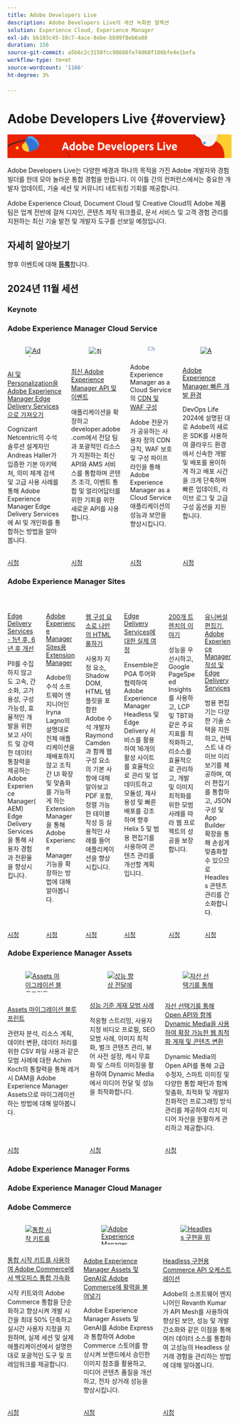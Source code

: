 ```yaml
---
title: Adobe Developers Live
description: Adobe Developers Live의 세션 녹화본 컬렉션
solution: Experience Cloud, Experience Manager
exl-id: bb103c45-18c7-4ace-8ebe-bb99f8eb6a88
duration: 156
source-git-commit: a5b6c2c3150fcc98686fe74d68f186bfe4e1befa
workflow-type: tm+mt
source-wordcount: '1166'
ht-degree: 3%

---
```


# Adobe Developers Live {#overview}

<img alt="Adobe Developers Live" src="assets/adl.png" />

Adobe Developers Live는 다양한 배경과 하나의 목적을 가진 Adobe 개발자와 경험 빌더를 한데 모아 놀라운 통합 경험을 만듭니다. 이 이틀 간의 컨퍼런스에서는 중요한 개발자 업데이트, 기술 세션 및 커뮤니티 네트워킹 기회를 제공합니다.

Adobe Experience Cloud, Document Cloud 및 Creative Cloud의 Adobe 제품 팀은 업계 전반에 걸쳐 디자인, 콘텐츠 제작 워크플로, 문서 서비스 및 고객 경험 관리를 지원하는 최신 기술 발전 및 개발자 도구를 선보일 예정입니다.

## 자세히 알아보기

향후 이벤트에 대해 **[등록](https://developerevents.adobe.com/)**&#x200B;합니다.

## 2024년 11월 세션

### Keynote

<!-- CARDS

{cta = Watch}

* 2024/nov/keynote.md
-->

### Adobe Experience Manager Cloud Service

<!-- CARDS

{cta = Watch}

* 2024/nov/ai-and-personalization.md
* 2024/nov/apis-eventing.md
* 2024/nov/cdn-waf-aemcs.md
* 2024/nov/magic-buttons.md
* 2024/nov/rapid-development-environments.md
-->
<!-- START CARDS HTML - DO NOT MODIFY BY HAND -->
<div class="columns">
    <div class="column is-half-tablet is-half-desktop is-one-third-widescreen" aria-label="Bringing AI and Personalization to Adobe Experience Manager Edge Delivery Services">
        <div class="card" style="height: 100%; display: flex; flex-direction: column; height: 100%;">
            <div class="card-image">
                <figure class="image x-is-16by9">
                    <a href="2024/nov/ai-and-personalization.md" title="Adobe Experience Manager Edge Delivery Services에 AI 및 Personalization 가져오기" target="_blank" rel="referrer">
                        <img class="is-bordered-r-small" src="https://video.tv.adobe.com/v/3440405/?format=jpeg&nocache=1732728214510" alt="Adobe Experience Manager Edge Delivery Services에 AI 및 Personalization 가져오기"
                             style="width: 100%; aspect-ratio: 16 / 9; object-fit: cover; overflow: hidden; display: block; margin: auto;">
                    </a>
                </figure>
            </div>
            <div class="card-content is-padded-small" style="display: flex; flex-direction: column; flex-grow: 1; justify-content: space-between;">
                <div class="top-card-content">
                    <p class="headline is-size-6 has-text-weight-bold">
                        <a href="2024/nov/ai-and-personalization.md" target="_blank" rel="referrer" title="Adobe Experience Manager Edge Delivery Services에 AI 및 Personalization 가져오기">AI 및 Personalization을 Adobe Experience Manager Edge Delivery Services으로 가져오기</a>
                    </p>
                    <p class="is-size-6">Cognizant Netcentric의 수석 솔루션 설계자인 Andreas Haller가 입증한 기본 아키텍처, 의미 체계 검색 및 고급 사용 사례를 통해 Adobe Experience Manager Edge Delivery Services에 AI 및 개인화를 통합하는 방법을 알아봅니다.</p>
                </div>
                <a href="2024/nov/ai-and-personalization.md" target="_blank" rel="referrer" class="spectrum-Button spectrum-Button--outline spectrum-Button--primary spectrum-Button--sizeM" style="align-self: flex-start; margin-top: 1rem;">
                    <span class="spectrum-Button-label has-no-wrap has-text-weight-bold">시청</span>
                </a>
            </div>
        </div>
    </div>
    <div class="column is-half-tablet is-half-desktop is-one-third-widescreen" aria-label="Modern Adobe Experience Manager APIs & Eventing">
        <div class="card" style="height: 100%; display: flex; flex-direction: column; height: 100%;">
            <div class="card-image">
                <figure class="image x-is-16by9">
                    <a href="2024/nov/apis-eventing.md" title="최신 Adobe Experience Manager API 및 이벤트" target="_blank" rel="referrer">
                        <img class="is-bordered-r-small" src="https://video.tv.adobe.com/v/3440203/?format=jpeg&nocache=1732728214493" alt="최신 Adobe Experience Manager API 및 이벤트"
                             style="width: 100%; aspect-ratio: 16 / 9; object-fit: cover; overflow: hidden; display: block; margin: auto;">
                    </a>
                </figure>
            </div>
            <div class="card-content is-padded-small" style="display: flex; flex-direction: column; flex-grow: 1; justify-content: space-between;">
                <div class="top-card-content">
                    <p class="headline is-size-6 has-text-weight-bold">
                        <a href="2024/nov/apis-eventing.md" target="_blank" rel="referrer" title="최신 Adobe Experience Manager API 및 이벤트">최신 Adobe Experience Manager API 및 이벤트</a>
                    </p>
                    <p class="is-size-6">애플리케이션을 확장하고 developer.adobe.com에서 전담 팀과 포괄적인 리소스가 지원하는 최신 API와 AMS 서비스를 통합하며 콘텐츠 조각, 이벤트 통합 및 얼리어답터를 위한 기회를 위한 새로운 API를 사용합니다.</p>
                </div>
                <a href="2024/nov/apis-eventing.md" target="_blank" rel="referrer" class="spectrum-Button spectrum-Button--outline spectrum-Button--primary spectrum-Button--sizeM" style="align-self: flex-start; margin-top: 1rem;">
                    <span class="spectrum-Button-label has-no-wrap has-text-weight-bold">시청</span>
                </a>
            </div>
        </div>
    </div>
    <div class="column is-half-tablet is-half-desktop is-one-third-widescreen" aria-label="CDN & WAF Configuration in Adobe Experience Manager as a Cloud Service">
        <div class="card" style="height: 100%; display: flex; flex-direction: column; height: 100%;">
            <div class="card-image">
                <figure class="image x-is-16by9">
                    <a href="2024/nov/cdn-waf-aemcs.md" title="Adobe Experience Manager as a Cloud Service의 CDN 및 WAF 구성" target="_blank" rel="referrer">
                        <img class="is-bordered-r-small" src="https://video.tv.adobe.com/v/3440401/?format=jpeg&nocache=1732728214505" alt="Adobe Experience Manager as a Cloud Service의 CDN 및 WAF 구성"
                             style="width: 100%; aspect-ratio: 16 / 9; object-fit: cover; overflow: hidden; display: block; margin: auto;">
                    </a>
                </figure>
            </div>
            <div class="card-content is-padded-small" style="display: flex; flex-direction: column; flex-grow: 1; justify-content: space-between;">
                <div class="top-card-content">
                    <p class="headline is-size-6 has-text-weight-bold">
                        Adobe Experience Manager as a Cloud Service의 <a href="2024/nov/cdn-waf-aemcs.md" target="_blank" rel="referrer" title="Adobe Experience Manager as a Cloud Service의 CDN 및 WAF 구성">CDN 및 WAF 구성</a>
                    </p>
                    <p class="is-size-6">Adobe 전문가가 공유하는 사용자 정의 CDN 규칙, WAF 보호 및 구성 파이프라인을 통해 Adobe Experience Manager as a Cloud Service 애플리케이션의 성능과 보안을 향상시킵니다.</p>
                </div>
                <a href="2024/nov/cdn-waf-aemcs.md" target="_blank" rel="referrer" class="spectrum-Button spectrum-Button--outline spectrum-Button--primary spectrum-Button--sizeM" style="align-self: flex-start; margin-top: 1rem;">
                    <span class="spectrum-Button-label has-no-wrap has-text-weight-bold">시청</span>
                </a>
            </div>
        </div>
    </div>
    <div class="column is-half-tablet is-half-desktop is-one-third-widescreen" aria-label="Adobe Experience Manager Rapid Development Environments">
        <div class="card" style="height: 100%; display: flex; flex-direction: column; height: 100%;">
            <div class="card-image">
                <figure class="image x-is-16by9">
                    <a href="2024/nov/rapid-development-environments.md" title="Adobe Experience Manager 신속한 개발 환경" target="_blank" rel="referrer">
                        <img class="is-bordered-r-small" src="https://video.tv.adobe.com/v/3440397/?format=jpeg&nocache=1732728214500" alt="Adobe Experience Manager 신속한 개발 환경"
                             style="width: 100%; aspect-ratio: 16 / 9; object-fit: cover; overflow: hidden; display: block; margin: auto;">
                    </a>
                </figure>
            </div>
            <div class="card-content is-padded-small" style="display: flex; flex-direction: column; flex-grow: 1; justify-content: space-between;">
                <div class="top-card-content">
                    <p class="headline is-size-6 has-text-weight-bold">
                        <a href="2024/nov/rapid-development-environments.md" target="_blank" rel="referrer" title="Adobe Experience Manager 신속한 개발 환경">Adobe Experience Manager 빠른 개발 환경</a>
                    </p>
                    <p class="is-size-6">DevOps Life 2024에 설명된 대로 Adobe의 새로운 SDK를 사용하여 클라우드 환경에서 신속한 개발 및 배포를 용이하게 하고 배포 시간을 크게 단축하며 빠른 업데이트, 라이브 로그 및 고급 구성 옵션을 지원합니다.</p>
                </div>
                <a href="2024/nov/rapid-development-environments.md" target="_blank" rel="referrer" class="spectrum-Button spectrum-Button--outline spectrum-Button--primary spectrum-Button--sizeM" style="align-self: flex-start; margin-top: 1rem;">
                    <span class="spectrum-Button-label has-no-wrap has-text-weight-bold">시청</span>
                </a>
            </div>
        </div>
    </div>
</div>
<!-- END CARDS HTML - DO NOT MODIFY BY HAND -->

### Adobe Experience Manager Sites

<!-- CARDS

{cta = Watch}

* 2024/nov/edge-delivery-services.md
* 2024/nov/extension-manager.md
* 2024/nov/aem-sites-gen-ai.md
* 2024/nov/html-and-web-components.md
* 2024/nov/journey-to-edge-delivery-services.md
* 2024/nov/tales-200-trenches.md
* 2024/nov/universal-editor-eds.md
-->
<!-- START CARDS HTML - DO NOT MODIFY BY HAND -->
<div class="columns">
    <div class="column is-half-tablet is-half-desktop is-one-third-widescreen" aria-label="Edge Delivery Services - One Year In, Six Ways Better">
        <div class="card" style="height: 100%; display: flex; flex-direction: column; height: 100%;">
            <div class="card-image">
                <figure class="image x-is-16by9">
                    <a href="2024/nov/edge-delivery-services.md" title="Edge Delivery Services - 1년 후, 6가지 방법 개선" target="_blank" rel="referrer">
                        <img class="is-bordered-r-small" src="https://video.tv.adobe.com/v/3439436/?format=jpeg&nocache=1732728215691" alt="Edge Delivery Services - 1년 후, 6가지 방법 개선"
                             style="width: 100%; aspect-ratio: 16 / 9; object-fit: cover; overflow: hidden; display: block; margin: auto;">
                    </a>
                </figure>
            </div>
            <div class="card-content is-padded-small" style="display: flex; flex-direction: column; flex-grow: 1; justify-content: space-between;">
                <div class="top-card-content">
                    <p class="headline is-size-6 has-text-weight-bold">
                        <a href="2024/nov/edge-delivery-services.md" target="_blank" rel="referrer" title="Edge Delivery Services - 1년 후, 6가지 방법 개선">Edge Delivery Services - 1년 후, 6년 후 개선</a>
                    </p>
                    <p class="is-size-6">PII를 수집하지 않고도 고속, 간소화, 고가용성, 구성 가능성, 효율적인 개발을 위한 보고 사이트 및 강력한 데이터 통찰력을 제공하는 Adobe Experience Manager(AEM) Edge Delivery Services을 통해 사용자 경험과 전환율을 향상시킵니다.</p>
                </div>
                <a href="2024/nov/edge-delivery-services.md" target="_blank" rel="referrer" class="spectrum-Button spectrum-Button--outline spectrum-Button--primary spectrum-Button--sizeM" style="align-self: flex-start; margin-top: 1rem;">
                    <span class="spectrum-Button-label has-no-wrap has-text-weight-bold">시청</span>
                </a>
            </div>
        </div>
    </div>
    <div class="column is-half-tablet is-half-desktop is-one-third-widescreen" aria-label="Extension Manager for Adobe Experience Manager Sites">
        <div class="card" style="height: 100%; display: flex; flex-direction: column; height: 100%;">
            <div class="card-image">
                <figure class="image x-is-16by9">
                    <a href="2024/nov/extension-manager.md" title="Adobe Experience Manager Sites Extension Manager" target="_blank" rel="referrer">
                        <img class="is-bordered-r-small" src="https://video.tv.adobe.com/v/3440404/?format=jpeg&nocache=1732728215711" alt="Adobe Experience Manager Sites Extension Manager"
                             style="width: 100%; aspect-ratio: 16 / 9; object-fit: cover; overflow: hidden; display: block; margin: auto;">
                    </a>
                </figure>
            </div>
            <div class="card-content is-padded-small" style="display: flex; flex-direction: column; flex-grow: 1; justify-content: space-between;">
                <div class="top-card-content">
                    <p class="headline is-size-6 has-text-weight-bold">
                        <a href="2024/nov/extension-manager.md" target="_blank" rel="referrer" title="Adobe Experience Manager Sites Extension Manager">Adobe Experience Manager Sites용 Extension Manager</a>
                    </p>
                    <p class="is-size-6">Adobe의 수석 소프트웨어 엔지니어인 Iryna Lagno의 설명대로 전체 애플리케이션을 재배포하지 않고 조직 간 UI 확장 및 맞춤화를 가능하게 하는 Extension Manager을 통해 Adobe Experience Manager 기능을 확장하는 방법에 대해 알아봅니다.</p>
                </div>
                <a href="2024/nov/extension-manager.md" target="_blank" rel="referrer" class="spectrum-Button spectrum-Button--outline spectrum-Button--primary spectrum-Button--sizeM" style="align-self: flex-start; margin-top: 1rem;">
                    <span class="spectrum-Button-label has-no-wrap has-text-weight-bold">시청</span>
                </a>
            </div>
        </div>
    </div>
    <div class="column is-half-tablet is-half-desktop is-one-third-widescreen" aria-label="Roll Your Own HTML with Web Components">
        <div class="card" style="height: 100%; display: flex; flex-direction: column; height: 100%;">
            <div class="card-image">
                <figure class="image x-is-16by9">
                    <a href="2024/nov/html-and-web-components.md" title="웹 구성 요소로 나만의 HTML 롤하기" target="_blank" rel="referrer">
                        <img class="is-bordered-r-small" src="https://video.tv.adobe.com/v/3440406/?format=jpeg&nocache=1732728215715" alt="웹 구성 요소로 나만의 HTML 롤하기"
                             style="width: 100%; aspect-ratio: 16 / 9; object-fit: cover; overflow: hidden; display: block; margin: auto;">
                    </a>
                </figure>
            </div>
            <div class="card-content is-padded-small" style="display: flex; flex-direction: column; flex-grow: 1; justify-content: space-between;">
                <div class="top-card-content">
                    <p class="headline is-size-6 has-text-weight-bold">
                        <a href="2024/nov/html-and-web-components.md" target="_blank" rel="referrer" title="웹 구성 요소로 나만의 HTML 롤하기">웹 구성 요소로 나만의 HTML 롤하기</a>
                    </p>
                    <p class="is-size-6">사용자 지정 요소, Shadow DOM, HTML 템플릿을 포함한 Adobe 수석 개발자 Raymond Camden과 함께 웹 구성 요소의 기본 사항에 대해 알아보고 PDF 포함, 정렬 가능한 테이블 작성 등 실용적인 사례를 들어 애플리케이션을 향상시킵니다.</p>
                </div>
                <a href="2024/nov/html-and-web-components.md" target="_blank" rel="referrer" class="spectrum-Button spectrum-Button--outline spectrum-Button--primary spectrum-Button--sizeM" style="align-self: flex-start; margin-top: 1rem;">
                    <span class="spectrum-Button-label has-no-wrap has-text-weight-bold">시청</span>
                </a>
            </div>
        </div>
    </div>
    <div class="column is-half-tablet is-half-desktop is-one-third-widescreen" aria-label="A Real-World Journey to Edge Delivery Services">
        <div class="card" style="height: 100%; display: flex; flex-direction: column; height: 100%;">
            <div class="card-image">
                <figure class="image x-is-16by9">
                    <a href="2024/nov/journey-to-edge-delivery-services.md" title="Edge Delivery Services에 대한 실제 여정" target="_blank" rel="referrer">
                        <img class="is-bordered-r-small" src="https://video.tv.adobe.com/v/3439421/?format=jpeg&nocache=1732728215707" alt="Edge Delivery Services에 대한 실제 여정"
                             style="width: 100%; aspect-ratio: 16 / 9; object-fit: cover; overflow: hidden; display: block; margin: auto;">
                    </a>
                </figure>
            </div>
            <div class="card-content is-padded-small" style="display: flex; flex-direction: column; flex-grow: 1; justify-content: space-between;">
                <div class="top-card-content">
                    <p class="headline is-size-6 has-text-weight-bold">
                        <a href="2024/nov/journey-to-edge-delivery-services.md" target="_blank" rel="referrer" title="Edge Delivery Services에 대한 실제 여정">Edge Delivery Services에 대한 실제 여정</a>
                    </p>
                    <p class="is-size-6">Ensemble은 PGA 투어와 협력하여 Adobe Experience Manager Headless 및 Edge Delivery 서비스를 활용하여 16개의 활성 사이트를 효율적으로 관리 및 업데이트하고 모듈성, 재사용성 및 빠른 배포를 강조하며 향후 Helix 5 및 범용 편집기를 사용하여 콘텐츠 관리를 개선할 계획입니다.</p>
                </div>
                <a href="2024/nov/journey-to-edge-delivery-services.md" target="_blank" rel="referrer" class="spectrum-Button spectrum-Button--outline spectrum-Button--primary spectrum-Button--sizeM" style="align-self: flex-start; margin-top: 1rem;">
                    <span class="spectrum-Button-label has-no-wrap has-text-weight-bold">시청</span>
                </a>
            </div>
        </div>
    </div>
    <div class="column is-half-tablet is-half-desktop is-one-third-widescreen" aria-label="Tales from 200 Trenches">
        <div class="card" style="height: 100%; display: flex; flex-direction: column; height: 100%;">
            <div class="card-image">
                <figure class="image x-is-16by9">
                    <a href="2024/nov/tales-200-trenches.md" title="200호 참호 이야기" target="_blank" rel="referrer">
                        <img class="is-bordered-r-small" src="https://video.tv.adobe.com/v/3439424/?format=jpeg&nocache=1732728215698" alt="200호 참호 이야기"
                             style="width: 100%; aspect-ratio: 16 / 9; object-fit: cover; overflow: hidden; display: block; margin: auto;">
                    </a>
                </figure>
            </div>
            <div class="card-content is-padded-small" style="display: flex; flex-direction: column; flex-grow: 1; justify-content: space-between;">
                <div class="top-card-content">
                    <p class="headline is-size-6 has-text-weight-bold">
                        <a href="2024/nov/tales-200-trenches.md" target="_blank" rel="referrer" title="200호 참호 이야기">200개 트렌치의 이야기</a>
                    </p>
                    <p class="is-size-6">성능을 우선시하고, Google PageSpeed Insights를 사용하고, LCP 및 TBT와 같은 주요 지표를 최적화하고, 리소스를 효율적으로 관리하고, 개발 및 이미지 최적화를 위한 모범 사례를 따라 웹 프로젝트의 성공을 보장합니다.</p>
                </div>
                <a href="2024/nov/tales-200-trenches.md" target="_blank" rel="referrer" class="spectrum-Button spectrum-Button--outline spectrum-Button--primary spectrum-Button--sizeM" style="align-self: flex-start; margin-top: 1rem;">
                    <span class="spectrum-Button-label has-no-wrap has-text-weight-bold">시청</span>
                </a>
            </div>
        </div>
    </div>
    <div class="column is-half-tablet is-half-desktop is-one-third-widescreen" aria-label="Universal Editor, Adobe Experience Manager Authoring & Edge Delivery Services">
        <div class="card" style="height: 100%; display: flex; flex-direction: column; height: 100%;">
            <div class="card-image">
                <figure class="image x-is-16by9">
                    <a href="2024/nov/universal-editor-eds.md" title="범용 편집기, Adobe Experience Manager 작성 및 Edge Delivery Services" target="_blank" rel="referrer">
                        <img class="is-bordered-r-small" src="https://video.tv.adobe.com/v/3439423/?format=jpeg&nocache=1732728215703" alt="범용 편집기, Adobe Experience Manager 작성 및 Edge Delivery Services"
                             style="width: 100%; aspect-ratio: 16 / 9; object-fit: cover; overflow: hidden; display: block; margin: auto;">
                    </a>
                </figure>
            </div>
            <div class="card-content is-padded-small" style="display: flex; flex-direction: column; flex-grow: 1; justify-content: space-between;">
                <div class="top-card-content">
                    <p class="headline is-size-6 has-text-weight-bold">
                        <a href="2024/nov/universal-editor-eds.md" target="_blank" rel="referrer" title="범용 편집기, Adobe Experience Manager 작성 및 Edge Delivery Services">유니버설 편집기, Adobe Experience Manager 작성 및 Edge Delivery Services</a>
                    </p>
                    <p class="is-size-6">범용 편집기는 다양한 기술 스택을 지원하고, 컨텍스트 내 라이브 미리보기를 제공하며, 여러 편집기를 통합하고, JSON 구성 및 App Builder 확장을 통해 손쉽게 맞춤화할 수 있으므로 Headless 콘텐츠 관리를 간소화합니다.</p>
                </div>
                <a href="2024/nov/universal-editor-eds.md" target="_blank" rel="referrer" class="spectrum-Button spectrum-Button--outline spectrum-Button--primary spectrum-Button--sizeM" style="align-self: flex-start; margin-top: 1rem;">
                    <span class="spectrum-Button-label has-no-wrap has-text-weight-bold">시청</span>
                </a>
            </div>
        </div>
    </div>
</div>
<!-- END CARDS HTML - DO NOT MODIFY BY HAND -->

### Adobe Experience Manager Assets

<!-- CARDS

{cta = Watch}

* 2024/nov/asset-migration-blueprint.md
* 2024/nov/performant-delivery.md
* 2024/nov/dynamic-media-open-api.md
-->
<!-- START CARDS HTML - DO NOT MODIFY BY HAND -->
<div class="columns">
    <div class="column is-half-tablet is-half-desktop is-one-third-widescreen" aria-label="Assets Migration Blueprint">
        <div class="card" style="height: 100%; display: flex; flex-direction: column; height: 100%;">
            <div class="card-image">
                <figure class="image x-is-16by9">
                    <a href="2024/nov/asset-migration-blueprint.md" title="Assets 마이그레이션 블루프린트" target="_blank" rel="referrer">
                        <img class="is-bordered-r-small" src="https://video.tv.adobe.com/v/3440403/?format=jpeg&nocache=1732728216966" alt="Assets 마이그레이션 블루프린트"
                             style="width: 100%; aspect-ratio: 16 / 9; object-fit: cover; overflow: hidden; display: block; margin: auto;">
                    </a>
                </figure>
            </div>
            <div class="card-content is-padded-small" style="display: flex; flex-direction: column; flex-grow: 1; justify-content: space-between;">
                <div class="top-card-content">
                    <p class="headline is-size-6 has-text-weight-bold">
                        <a href="2024/nov/asset-migration-blueprint.md" target="_blank" rel="referrer" title="Assets 마이그레이션 블루프린트">Assets 마이그레이션 블루프린트</a>
                    </p>
                    <p class="is-size-6">관련자 분석, 리소스 계획, 데이터 변환, 데이터 처리를 위한 CSV 파일 사용과 같은 모범 사례에 대한 Achim Koch의 통찰력을 통해 레거시 DAM을 Adobe Experience Manager Assets으로 마이그레이션하는 방법에 대해 알아봅니다.</p>
                </div>
                <a href="2024/nov/asset-migration-blueprint.md" target="_blank" rel="referrer" class="spectrum-Button spectrum-Button--outline spectrum-Button--primary spectrum-Button--sizeM" style="align-self: flex-start; margin-top: 1rem;">
                    <span class="spectrum-Button-label has-no-wrap has-text-weight-bold">시청</span>
                </a>
            </div>
        </div>
    </div>
    <div class="column is-half-tablet is-half-desktop is-one-third-widescreen" aria-label="Best Practices for Performant Delivery">
        <div class="card" style="height: 100%; display: flex; flex-direction: column; height: 100%;">
            <div class="card-image">
                <figure class="image x-is-16by9">
                    <a href="2024/nov/performant-delivery.md" title="성능 향상 전달에 대한 우수 사례" target="_blank" rel="referrer">
                        <img class="is-bordered-r-small" src="https://video.tv.adobe.com/v/3440399/?format=jpeg&nocache=1732728216971" alt="성능 향상 전달에 대한 우수 사례"
                             style="width: 100%; aspect-ratio: 16 / 9; object-fit: cover; overflow: hidden; display: block; margin: auto;">
                    </a>
                </figure>
            </div>
            <div class="card-content is-padded-small" style="display: flex; flex-direction: column; flex-grow: 1; justify-content: space-between;">
                <div class="top-card-content">
                    <p class="headline is-size-6 has-text-weight-bold">
                        <a href="2024/nov/performant-delivery.md" target="_blank" rel="referrer" title="성능 향상 전달에 대한 우수 사례">성능 기준 게재 모범 사례</a>
                    </p>
                    <p class="is-size-6">적응형 스트리밍, 사용자 지정 비디오 프로필, SEO 모범 사례, 이미지 최적화, 벌크 콘텐츠 관리, 뷰어 사전 설정, 캐시 무효화 및 스마트 이미징을 활용하여 Dynamic Media에서 미디어 전달 및 성능을 최적화합니다.</p>
                </div>
                <a href="2024/nov/performant-delivery.md" target="_blank" rel="referrer" class="spectrum-Button spectrum-Button--outline spectrum-Button--primary spectrum-Button--sizeM" style="align-self: flex-start; margin-top: 1rem;">
                    <span class="spectrum-Button-label has-no-wrap has-text-weight-bold">시청</span>
                </a>
            </div>
        </div>
    </div>
    <div class="column is-half-tablet is-half-desktop is-one-third-widescreen" aria-label="Scalable Web-Optimized Delivery and Content Transformation Using Dynamic Media with Open API via Asset Selector">
        <div class="card" style="height: 100%; display: flex; flex-direction: column; height: 100%;">
            <div class="card-image">
                <figure class="image x-is-16by9">
                    <a href="2024/nov/dynamic-media-open-api.md" title="자산 선택기를 통해 Open API와 함께 Dynamic Media을 사용하여 확장 가능한 웹 최적화 게재 및 컨텐츠 변환" target="_blank" rel="referrer">
                        <img class="is-bordered-r-small" src="https://video.tv.adobe.com/v/3440336/?format=jpeg&nocache=1732728216958" alt="자산 선택기를 통해 Open API와 함께 Dynamic Media을 사용하여 확장 가능한 웹 최적화 게재 및 컨텐츠 변환"
                             style="width: 100%; aspect-ratio: 16 / 9; object-fit: cover; overflow: hidden; display: block; margin: auto;">
                    </a>
                </figure>
            </div>
            <div class="card-content is-padded-small" style="display: flex; flex-direction: column; flex-grow: 1; justify-content: space-between;">
                <div class="top-card-content">
                    <p class="headline is-size-6 has-text-weight-bold">
                        <a href="2024/nov/dynamic-media-open-api.md" target="_blank" rel="referrer" title="자산 선택기를 통해 Open API와 함께 Dynamic Media을 사용하여 확장 가능한 웹 최적화 게재 및 컨텐츠 변환">자산 선택기를 통해 Open API와 함께 Dynamic Media을 사용하여 확장 가능한 웹 최적화 게재 및 콘텐츠 변환</a>
                    </p>
                    <p class="is-size-6">Dynamic Media의 Open API를 통해 고급 수정자, 스마트 이미징 및 다양한 통합 패턴과 함께 맞춤화, 최적화 및 개발자 친화적인 프로그래밍 방식 관리를 제공하여 리치 미디어 자산을 원활하게 관리하고 제공합니다.</p>
                </div>
                <a href="2024/nov/dynamic-media-open-api.md" target="_blank" rel="referrer" class="spectrum-Button spectrum-Button--outline spectrum-Button--primary spectrum-Button--sizeM" style="align-self: flex-start; margin-top: 1rem;">
                    <span class="spectrum-Button-label has-no-wrap has-text-weight-bold">시청</span>
                </a>
            </div>
        </div>
    </div>
</div>
<!-- END CARDS HTML - DO NOT MODIFY BY HAND -->

### Adobe Experience Manager Forms

<!-- CARDS

{cta = Watch}

* 2024/nov/forms-on-the-edge.md
-->

### Adobe Experience Manager Cloud Manager

<!-- CARDS

{cta = Watch}

* 2024/nov/dev-ops-cloud-manager.md

-->
<!-- START CARDS HTML - DO NOT MODIFY BY HAND -->

### Adobe Commerce

<!-- CARDS

{cta = Watch}

* 2024/nov/back-office-integrations.md
* 2024/nov/commerce-aem-assets-gen-ai.md
* 2024/nov/commerce-storefront-eds.md
* 2024/nov/commerce-api-headless.md
-->
<!-- START CARDS HTML - DO NOT MODIFY BY HAND -->
<div class="columns">
    <div class="column is-half-tablet is-half-desktop is-one-third-widescreen" aria-label="Accelerate Back-Office Integrations in Adobe Commerce with the Integration Starter Kit">
        <div class="card" style="height: 100%; display: flex; flex-direction: column; height: 100%;">
            <div class="card-image">
                <figure class="image x-is-16by9">
                    <a href="2024/nov/back-office-integrations.md" title="통합 시작 키트를 사용하여 Adobe Commerce에서 백오피스 통합 가속화" target="_blank" rel="referrer">
                        <img class="is-bordered-r-small" src="https://video.tv.adobe.com/v/3440398/?format=jpeg&nocache=1732728218295" alt="통합 시작 키트를 사용하여 Adobe Commerce에서 백오피스 통합 가속화"
                             style="width: 100%; aspect-ratio: 16 / 9; object-fit: cover; overflow: hidden; display: block; margin: auto;">
                    </a>
                </figure>
            </div>
            <div class="card-content is-padded-small" style="display: flex; flex-direction: column; flex-grow: 1; justify-content: space-between;">
                <div class="top-card-content">
                    <p class="headline is-size-6 has-text-weight-bold">
                        <a href="2024/nov/back-office-integrations.md" target="_blank" rel="referrer" title="통합 시작 키트를 사용하여 Adobe Commerce에서 백오피스 통합 가속화">통합 시작 키트를 사용하여 Adobe Commerce에서 백오피스 통합 가속화</a>
                    </p>
                    <p class="is-size-6">시작 키트와의 Adobe Commerce 통합을 단순화하고 향상시켜 개발 시간을 최대 50% 단축하고 실시간 사용자 지정을 지원하며, 실제 세션 및 실제 애플리케이션에서 설명한 대로 포괄적인 도구 및 프레임워크를 제공합니다.</p>
                </div>
                <a href="2024/nov/back-office-integrations.md" target="_blank" rel="referrer" class="spectrum-Button spectrum-Button--outline spectrum-Button--primary spectrum-Button--sizeM" style="align-self: flex-start; margin-top: 1rem;">
                    <span class="spectrum-Button-label has-no-wrap has-text-weight-bold">시청</span>
                </a>
            </div>
        </div>
    </div>
    <div class="column is-half-tablet is-half-desktop is-one-third-widescreen" aria-label="Energizing Adobe Commerce with Adobe Experience Manager Assets and GenAI">
        <div class="card" style="height: 100%; display: flex; flex-direction: column; height: 100%;">
            <div class="card-image">
                <figure class="image x-is-16by9">
                    <a href="2024/nov/commerce-aem-assets-gen-ai.md" title="Adobe Experience Manager Assets 및 GenAI로 Adobe Commerce의 에너지 절약" target="_blank" rel="referrer">
                        <img class="is-bordered-r-small" src="https://video.tv.adobe.com/v/3440400/?format=jpeg&nocache=1732728218286" alt="Adobe Experience Manager Assets 및 GenAI로 Adobe Commerce의 에너지 절약"
                             style="width: 100%; aspect-ratio: 16 / 9; object-fit: cover; overflow: hidden; display: block; margin: auto;">
                    </a>
                </figure>
            </div>
            <div class="card-content is-padded-small" style="display: flex; flex-direction: column; flex-grow: 1; justify-content: space-between;">
                <div class="top-card-content">
                    <p class="headline is-size-6 has-text-weight-bold">
                        <a href="2024/nov/commerce-aem-assets-gen-ai.md" target="_blank" rel="referrer" title="Adobe Experience Manager Assets 및 GenAI로 Adobe Commerce의 에너지 절약">Adobe Experience Manager Assets 및 GenAI로 Adobe Commerce에 활력을 불어넣기</a>
                    </p>
                    <p class="is-size-6">Adobe Experience Manager Assets 및 GenAI를 Adobe Express과 통합하여 Adobe Commerce 스토어를 향상시켜 브랜드에서 승인한 이미지 참조를 활용하고, 미디어 콘텐츠 품질을 개선하고, 전자 상거래 성능을 향상시킵니다.</p>
                </div>
                <a href="2024/nov/commerce-aem-assets-gen-ai.md" target="_blank" rel="referrer" class="spectrum-Button spectrum-Button--outline spectrum-Button--primary spectrum-Button--sizeM" style="align-self: flex-start; margin-top: 1rem;">
                    <span class="spectrum-Button-label has-no-wrap has-text-weight-bold">시청</span>
                </a>
            </div>
        </div>
    </div>
    <div class="column is-half-tablet is-half-desktop is-one-third-widescreen" aria-label="Orchestrating Commerce APIs for Headless Implementations">
        <div class="card" style="height: 100%; display: flex; flex-direction: column; height: 100%;">
            <div class="card-image">
                <figure class="image x-is-16by9">
                    <a href="2024/nov/commerce-api-headless.md" title="Headless 구현을 위한 Commerce API 오케스트레이션" target="_blank" rel="referrer">
                        <img class="is-bordered-r-small" src="https://video.tv.adobe.com/v/3440402/?format=jpeg&nocache=1732728218291" alt="Headless 구현을 위한 Commerce API 오케스트레이션"
                             style="width: 100%; aspect-ratio: 16 / 9; object-fit: cover; overflow: hidden; display: block; margin: auto;">
                    </a>
                </figure>
            </div>
            <div class="card-content is-padded-small" style="display: flex; flex-direction: column; flex-grow: 1; justify-content: space-between;">
                <div class="top-card-content">
                    <p class="headline is-size-6 has-text-weight-bold">
                        <a href="2024/nov/commerce-api-headless.md" target="_blank" rel="referrer" title="Headless 구현을 위한 Commerce API 오케스트레이션">Headless 구현용 Commerce API 오케스트레이션</a>
                    </p>
                    <p class="is-size-6">Adobe의 소프트웨어 엔지니어인 Revanth Kumar가 API Mesh를 사용하여 향상된 보안, 성능 및 개발 간소화와 같은 이점을 통해 여러 데이터 소스를 통합하여 고성능의 Headless 상거래 경험을 관리하는 방법에 대해 알아봅니다.</p>
                </div>
                <a href="2024/nov/commerce-api-headless.md" target="_blank" rel="referrer" class="spectrum-Button spectrum-Button--outline spectrum-Button--primary spectrum-Button--sizeM" style="align-self: flex-start; margin-top: 1rem;">
                    <span class="spectrum-Button-label has-no-wrap has-text-weight-bold">시청</span>
                </a>
            </div>
        </div>
    </div>
</div>
<!-- END CARDS HTML - DO NOT MODIFY BY HAND -->

